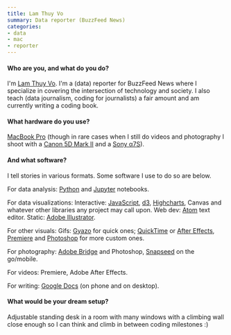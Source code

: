 ```yaml
---
title: Lam Thuy Vo
summary: Data reporter (BuzzFeed News)
categories:
- data
- mac
- reporter
---
```


#### Who are you, and what do you do?

I'm [Lam Thuy Vo](http://lamthuyvo.com/ "Lam's website."). I'm a (data) reporter for BuzzFeed News where I specialize in covering the intersection of technology and society. I also teach (data journalism, coding for journalists) a fair amount and am currently writing a coding book.

#### What hardware do you use?

[MacBook Pro][macbook-pro] (though in rare cases when I still do videos and photography I shoot with a [Canon 5D Mark II][eos-5d-mark-ii] and a [Sony α7S][a7s]).

#### And what software?

I tell stories in various formats. Some software I use to do so are below. 

For data analysis:
[Python][] and [Jupyter][] notebooks.

For data visualizations:
Interactive: [JavaScript][], [d3][d3.js], [Highcharts][], Canvas and whatever other libraries any project may call upon.
Web dev: [Atom][] text editor.
Static: [Adobe Illustrator][illustrator].

For other visuals:
Gifs: [Gyazo][] for quick ones; [QuickTime][quicktime-pro] or [After Effects][after-effects], [Premiere][] and [Photoshop][] for more custom ones.

For photography:
[Adobe Bridge][bridge] and Photoshop, [Snapseed][snapseed-ios] on the go/mobile.

For videos:
Premiere, Adobe After Effects.

For writing: 
[Google Docs][google-docs] (on phone and on desktop).

#### What would be your dream setup?

Adjustable standing desk in a room with many windows with a climbing wall close enough so I can think and climb in between coding milestones :)

[a7s]: https://www.sony.com/electronics/interchangeable-lens-cameras/ilce-7s "A 12.2 megapixel mirrorless camera."
[macbook-pro]: https://www.apple.com/macbook-pro/ "A laptop."
[eos-5d-mark-ii]: https://www.usa.canon.com/cusa/support/consumer/eos_slr_camera_systems/eos_digital_slr_cameras/eos_5d_mark_ii "A 21 megapixel DSLR."
[illustrator]: https://www.adobe.com/products/illustrator.html "A vector graphics editor."
[gyazo]: https://gyazo.com/ "A screenshot capturing and sharing tool for the Mac."
[google-docs]: https://en.wikipedia.org/wiki/Google_Docs "A web-based office suite."
[snapseed-ios]: https://itunes.apple.com/us/app/snapseed/id439438619 "A photo app."
[after-effects]: https://www.adobe.com/products/aftereffects.html "Motion graphics and video editing software."
[atom]: https://atom.io/ "A text editor based on web technology."
[highcharts]: https://www.highcharts.com/ "A service for building interactive web-based charts."
[javascript]: https://en.wikipedia.org/wiki/JavaScript "An interpreted scripting language."
[jupyter]: http://jupyter.org/ "Web-based live document software."
[d3.js]: https://d3js.org/ "A Javascript framework for manipulating data."
[quicktime-pro]: https://support.apple.com/kb/HT201175 "A commercial version of QuickTime."
[bridge]: https://creative.adobe.com/products/bridge "A shared media manager for Adobe CS products."
[photoshop]: https://www.adobe.com/products/photoshop.html "A bitmap image editor."
[python]: https://www.python.org/ "An interpreted scripting language."
[premiere]: https://www.adobe.com/products/premiere.html "A video editing suite."
